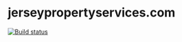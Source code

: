 # jerseypropertyservices.com
[![Build status](https://secure.travis-ci.org/MatzFan/jps.svg)](http://travis-ci.org/MatzFan/old_jps)
